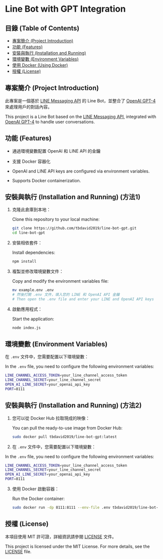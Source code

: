 
# Line Bot with GPT Integration

## 目錄 (Table of Contents)

- [專案簡介 (Project Introduction)](#專案簡介-project-introduction)
- [功能 (Features)](#功能-features)
- [安裝與執行 (Installation and Running)](#安裝與執行-installation-and-running)
- [環境變數 (Environment Variables)](#環境變數-environment-variables)
- [使用 Docker (Using Docker)](#使用-docker-using-docker)
- [授權 (License)](#授權-license)

## 專案簡介 (Project Introduction)

此專案是一個基於 [LINE Messaging API](https://developers.line.biz/en/docs/messaging-api/) 的 Line Bot，並整合了 [OpenAI GPT-4](https://openai.com/) 來處理用戶的對話內容。

This project is a Line Bot based on the [LINE Messaging API](https://developers.line.biz/en/docs/messaging-api/), integrated with [OpenAI GPT-4](https://openai.com/) to handle user conversations.

## 功能 (Features)

- 通過環境變數配置 OpenAI 和 LINE API 的金鑰
- 支援 Docker 容器化

- OpenAI and LINE API keys are configured via environment variables.
- Supports Docker containerization.

## 安裝與執行 (Installation and Running) (方法1)

1. 克隆此倉庫到本地：
   
   Clone this repository to your local machine:
   ```bash
   git clone https://github.com/tbdavid2019/line-bot-gpt.git
   cd line-bot-gpt
   ```

2. 安裝相依套件：
   
   Install dependencies:
   ```bash
   npm install
   ```

3. 複製並修改環境變數文件：
   
   Copy and modify the environment variables file:
   ```bash
   mv example.env .env
   # 然後打開 .env 文件，填入您的 LINE 和 OpenAI API 金鑰
   # Then open the .env file and enter your LINE and OpenAI API keys
   ```

4. 啟動應用程式：
   
   Start the application:
   ```bash
   node index.js
   ```

## 環境變數 (Environment Variables)

在 `.env` 文件中，您需要配置以下環境變數：

In the `.env` file, you need to configure the following environment variables:

```bash
LINE_CHANNEL_ACCESS_TOKEN=your_line_channel_access_token
LINE_CHANNEL_SECRET=your_line_channel_secret
OPEN_AI_LINE_SECRET=your_openai_api_key
PORT=8111
```

## 安裝與執行 (Installation and Running) (方法2)

1. 您可以從 Docker Hub 拉取現成的映像：

   You can pull the ready-to-use image from Docker Hub:
   ```bash
   sudo docker pull tbdavid2019/line-bot-gpt:latest
   ```


2. 在 `.env` 文件中，您需要配置以下環境變數：

In the `.env` file, you need to configure the following environment variables:

```bash
LINE_CHANNEL_ACCESS_TOKEN=your_line_channel_access_token
LINE_CHANNEL_SECRET=your_line_channel_secret
OPEN_AI_LINE_SECRET=your_openai_api_key
PORT=8111
```   

3. 使用 Docker 啟動容器：
   
   Run the Docker container:
   ```bash
   sudo docker run -dp 8111:8111 --env-file .env tbdavid2019/line-bot-gpt:latest
   ```

## 授權 (License)

本項目使用 MIT 許可證，詳細資訊請參閱 [LICENSE](LICENSE) 文件。

This project is licensed under the MIT License. For more details, see the [LICENSE](LICENSE) file.

